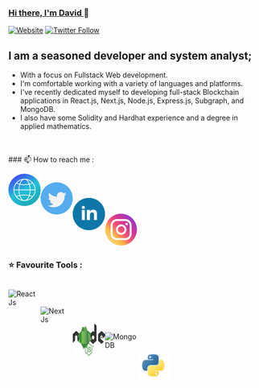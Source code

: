 ### [ Hi there, I'm David ][ website ] 👋

[![Website](https://img.shields.io/website?label=davidparseen.com&style=for-the-badge&url=https%3A%2F%2Fwww.davidparseen.com)](https://www.davidparseen.com)
[![Twitter Follow](https://img.shields.io/twitter/follow/davidparseen?color=1DA1F2&logo=twitter&style=for-the-badge)](https://twitter.com/intent/follow?original_referer=https%3A%2F%2Fgithub.com%2Fdavidparseen&screen_name=davidparseen)


## I am a seasoned developer and system analyst;
- With a focus on Fullstack Web development.
- I'm comfortable working with a variety of languages and platforms.
- I've recently dedicated myself to developing full-stack Blockchain applications in React.js, Next.js, Node.js, Express.js, Subgraph, and MongoDB.
- I also have some Solidity and Hardhat experience and a degree in applied mathematics.
<br/>
<br/>
### 📫 How to reach me :
<br/>

[<img align="left" alt="www.davidparseen.com" width="64" height="64" src="./icons/globe.svg" />][website]
<br/>
[<img align="left" alt="David Parseen | Twitter" width="64" height="64" src="./icons/twitter.svg" />][twitter]
<br/>

[<img align="left" alt="David Parseen | LinkedIn" width="64" height="64" src="./icons/linkedin.svg" />][linkedin]
<br/>

[<img align="left" alt="David Parseen | Instagram" width="64" height="64" src="./icons/instagram.svg" />][instagram]

<br/>
<br/>
<br/>
<br/>

### ⭐ Favourite Tools :
<br/>

<img align="left" alt="React Js" width="64" height="64" src="https://raw.githubusercontent.com/facebook/react/cae635054e17a6f107a39d328649137b83f25972/fixtures/dom/public/react-logo.svg" />
<br/>
<br/>


<img align="left" alt="Next Js" width="64" height="64" src="https://assets.vercel.com/image/upload/v1607554385/repositories/next-js/next-logo.png" />
<br/>
<br/>

<img align="left" alt="Node Js" width="64" height="64" src="./icons/nodejs.svg" />
<br/>

<img align="left" alt="MongoDB" width="64" height="64" src="https://raw.githubusercontent.com/mongodb/mongo/master/docs/leaf.svg" />
<br/>
<br/>

<img align="left" alt="Python" width="64" height="64" src="https://raw.githubusercontent.com/github/explore/80688e429a7d4ef2fca1e82350fe8e3517d3494d/topics/python/python.png" />
<br/>

[website]: https://www.davidparseen.com
[twitter]: https://twitter.com/davidparseen
[linkedin]: https://www.linkedin.com/in/davidparseen/
[instagram]: https://www.instagram.com/davidparseen

